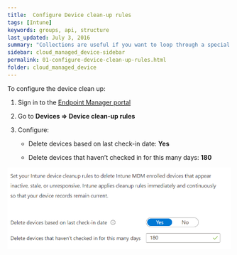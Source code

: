 ```yaml
---
title:  Configure Device clean-up rules
tags: [Intune]
keywords: groups, api, structure
last_updated: July 3, 2016
summary: "Collections are useful if you want to loop through a special folder of pages that you make available in a content API. You could also use collections if you have a set of articles that you want to treat differently from the other content, with a different layout or format."
sidebar: cloud_managed_device-sidebar
permalink: 01-configure-device-clean-up-rules.html
folder: cloud_managed_device
---
```

To configure the device clean up:

1.  Sign in to the [Endpoint Manager portal](https://endpoint.microsoft.com/)
    
2.  Go to **Devices => Device clean-up rules**
    
3.  Configure:
    
    *   Delete devices based on last check-in date: **Yes**
        
    *   Delete devices that haven’t checked in for this many days: **180**
        

![](attachments/2012676249/2012872764.png)